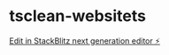 # tsclean-websitets

[Edit in StackBlitz next generation editor ⚡️](https://stackblitz.com/~/github.com/Firestonecanon/tsclean-websitets)